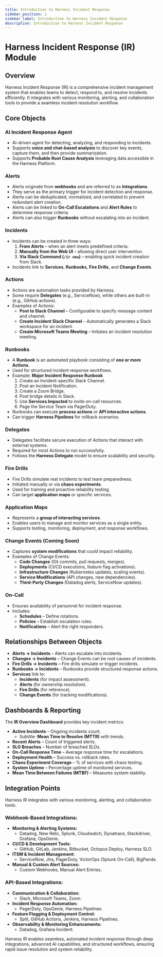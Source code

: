 ```yaml
---
title: Introduction to Harness Incident Response
sidebar_position: 1
sidebar_label: Introduction to Harness Incident Response
description: Introduction to Harness Incident Response
---
```


# Harness Incident Response (IR) Module

## Overview
Harness Incident Response (IR) is a comprehensive incident management system that enables teams to detect, respond to, and resolve incidents efficiently. It integrates with various monitoring, alerting, and collaboration tools to provide a seamless incident resolution workflow.

## Core Objects

### AI Incident Response Agent
- AI-driven agent for detecting, analyzing, and responding to incidents.
- Supports **voice and chat-based analysis** to discover key events, capture them, and then provide summarization.
- Supports **Probable Root Cause Analysis** leveraging data accessible in the Harness Platform.

### Alerts
- Alerts originate from **webhooks** and are referred to as **Integrations**.
- They serve as the primary trigger for incident detection and response.
- Alerts can be deduplicated, normalized, and correlated to prevent redundant alert creation.
- Alerts can be linked to **On-Call Escalations** and **Alert Rules** to determine response criteria.
- Alerts can also trigger **Runbooks** without escalating into an incident.

### Incidents
- Incidents can be created in three ways:
  1. **From Alerts** – when an alert meets predefined criteria.
  2. **Manually from the Web UI** – allowing direct user intervention.
  3. **Via Slack Command (`/ir new`)** – enabling quick incident creation from Slack.
- Incidents link to **Services**, **Runbooks**, **Fire Drills**, and **Change Events**.

### Actions
- Actions are automation tasks provided by Harness.
- Some require **Delegates** (e.g., ServiceNow), while others are built-in (e.g., GitHub actions).
- Examples of Actions:
  - **Post to Slack Channel** – Configurable to specify message content and channel.
  - **Create Incident Slack Channel** – Automatically generates a Slack workspace for an incident.
  - **Create Microsoft Teams Meeting** – Initiates an incident resolution meeting.

### Runbooks
- A **Runbook** is an automated playbook consisting of **one or more Actions**.
- Used for structured incident response workflows.
- Example: **Major Incident Response Runbook**
  1. Create an Incident-specific Slack Channel.
  2. Post an Incident Notification.
  3. Create a Zoom Bridge.
  4. Post bridge details in Slack.
  5. Use **Services Impacted** to invite on-call resources.
  6. Page the Service Team via PagerDuty.
- Runbooks can execute **process actions** or **API interactive actions**.
- Can trigger **Harness Pipelines** for rollback scenarios.

### Delegates
- Delegates facilitate secure execution of Actions that interact with external systems.
- Required for most Actions to run successfully.
- Follows the **Harness Delegate** model to ensure scalability and security.

### Fire Drills
- Fire Drills simulate real incidents to test team preparedness.
- Initiated manually or via **chaos experiments**.
- Used for training and proactive reliability testing.
- Can target **application maps** or specific services.

### Application Maps
- Represents a **group of interacting services**.
- Enables users to manage and monitor services as a single entity.
- Supports testing, monitoring, deployment, and response workflows.

### Change Events (Coming Soon)
- Captures **system modifications** that could impact reliability.
- Examples of Change Events:
  - **Code Changes** (Git commits, pull requests, merges).
  - **Deployments** (CI/CD executions, feature flag activations).
  - **Infrastructure Changes** (Kubernetes updates, scaling events).
  - **Service Modifications** (API changes, new dependencies).
  - **Third-Party Changes** (Datadog alerts, ServiceNow updates).

### On-Call
- Ensures availability of personnel for incident response.
- Includes:
  - **Schedules** – Define rotations.
  - **Policies** – Establish escalation rules.
  - **Notifications** – Alert the right responders.

## Relationships Between Objects
- **Alerts → Incidents** – Alerts can escalate into incidents.
- **Changes → Incidents** – Change Events can be root causes of incidents.
- **Fire Drills → Incidents** – Fire drills simulate or trigger incidents.
- **Runbooks → Incidents** – Runbooks provide structured response actions.
- **Services** link to:
  - **Incidents** (for impact assessment).
  - **Alerts** (for ownership resolution).
  - **Fire Drills** (for reference).
  - **Change Events** (for tracking modifications).

## Dashboards & Reporting
The **IR Overview Dashboard** provides key incident metrics:
- **Active Incidents** – Ongoing incidents count.
  - Subtitle: **Mean Time to Resolve (MTTR)** with trends.
- **Recent Alerts** – Count of triggered alerts.
- **SLO Breaches** – Number of breached SLOs.
- **On-Call Response Time** – Average response time for escalations.
- **Deployment Health** – Success vs. rollback rates.
- **Chaos Experiment Coverage** – % of services with chaos testing.
- **System Uptime** – Percentage uptime of monitored services.
- **Mean Time Between Failures (MTBF)** – Measures system stability.

## Integration Points
Harness IR integrates with various monitoring, alerting, and collaboration tools:
### Webhook-Based Integrations:
- **Monitoring & Alerting Systems:**
  - Datadog, New Relic, Splunk, Cloudwatch, Dynatrace, Stackdriver, Grafana, OpsGenie.
- **CI/CD & Development Tools:**
  - GitHub, GitLab, Jenkins, Bitbucket, Octopus Deploy, Harness SLO.
- **ITSM & Incident Management:**
  - ServiceNow, Jira, PagerDuty, VictorOps (Splunk On-Call), BigPanda.
- **Manual & Custom Alert Sources:**
  - Custom Webhooks, Manual Alert Entries.

### API-Based Integrations:
- **Communication & Collaboration:**
  - Slack, Microsoft Teams, Zoom.
- **Incident Response Automation:**
  - PagerDuty, OpsGenie, Harness Pipelines.
- **Feature Flagging & Deployment Control:**
  - Split, GitHub Actions, Jenkins, Harness Pipelines.
- **Observability & Monitoring Enhancements:**
  - Datadog, Grafana Incident.

Harness IR enables seamless, automated incident response through deep integrations, advanced AI capabilities, and structured workflows, ensuring rapid issue resolution and system reliability.


